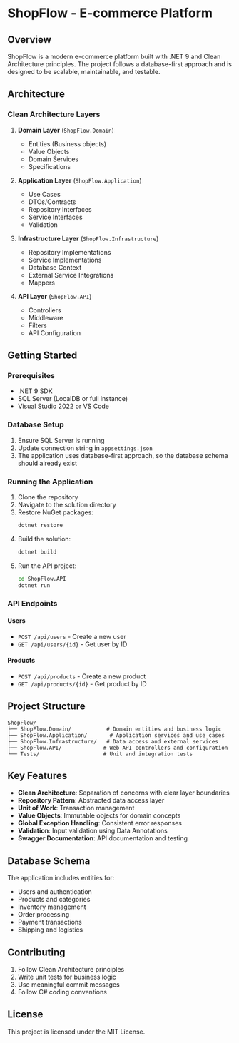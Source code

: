 # ShopFlow - E-commerce Platform

## Overview
ShopFlow is a modern e-commerce platform built with .NET 9 and Clean Architecture principles. The project follows a database-first approach and is designed to be scalable, maintainable, and testable.

## Architecture

### Clean Architecture Layers

1. **Domain Layer** (`ShopFlow.Domain`)
   - Entities (Business objects)
   - Value Objects
   - Domain Services
   - Specifications

2. **Application Layer** (`ShopFlow.Application`)
   - Use Cases
   - DTOs/Contracts
   - Repository Interfaces
   - Service Interfaces
   - Validation

3. **Infrastructure Layer** (`ShopFlow.Infrastructure`)
   - Repository Implementations
   - Service Implementations
   - Database Context
   - External Service Integrations
   - Mappers

4. **API Layer** (`ShopFlow.API`)
   - Controllers
   - Middleware
   - Filters
   - API Configuration

## Getting Started

### Prerequisites
- .NET 9 SDK
- SQL Server (LocalDB or full instance)
- Visual Studio 2022 or VS Code

### Database Setup
1. Ensure SQL Server is running
2. Update connection string in `appsettings.json`
3. The application uses database-first approach, so the database schema should already exist

### Running the Application
1. Clone the repository
2. Navigate to the solution directory
3. Restore NuGet packages:
   ```bash
   dotnet restore
   ```
4. Build the solution:
   ```bash
   dotnet build
   ```
5. Run the API project:
   ```bash
   cd ShopFlow.API
   dotnet run
   ```

### API Endpoints

#### Users
- `POST /api/users` - Create a new user
- `GET /api/users/{id}` - Get user by ID

#### Products
- `POST /api/products` - Create a new product
- `GET /api/products/{id}` - Get product by ID

## Project Structure

```
ShopFlow/
├── ShopFlow.Domain/           # Domain entities and business logic
├── ShopFlow.Application/       # Application services and use cases
├── ShopFlow.Infrastructure/   # Data access and external services
├── ShopFlow.API/             # Web API controllers and configuration
└── Tests/                    # Unit and integration tests
```

## Key Features

- **Clean Architecture**: Separation of concerns with clear layer boundaries
- **Repository Pattern**: Abstracted data access layer
- **Unit of Work**: Transaction management
- **Value Objects**: Immutable objects for domain concepts
- **Global Exception Handling**: Consistent error responses
- **Validation**: Input validation using Data Annotations
- **Swagger Documentation**: API documentation and testing

## Database Schema

The application includes entities for:
- Users and authentication
- Products and categories
- Inventory management
- Order processing
- Payment transactions
- Shipping and logistics

## Contributing

1. Follow Clean Architecture principles
2. Write unit tests for business logic
3. Use meaningful commit messages
4. Follow C# coding conventions

## License

This project is licensed under the MIT License.
